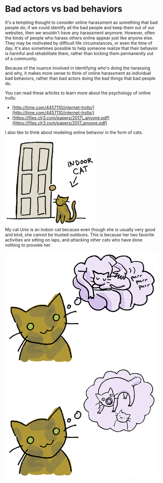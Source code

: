 # Bad actors vs bad behaviors

It's a tempting thought to consider online harassment as something that bad people do; if we could identify all the bad people and keep them out of our websites, then we wouldn't have any harassment anymore. However, often the kinds of people who harass others online appear just like anyone else. They may be motivated by difficult life circumstances, or even the time of day. It's also sometimes possible to help someone realize that their behavior is harmful and rehabilitate them, rather than kicking them permanently out of a community.

Because of the nuance involved in identifying who's doing the harassing and why, it makes more sense to think of online harassment as individual bad behaviors, rather than bad actors doing the bad things that bad people do.

You can read these articles to learn more about the psychology of online trolls:

* [http://time.com/4457110/internet-trolls/](http://time.com/4457110/internet-trolls/)
* [https://files.clr3.com/papers/2017\_anyone.pdf](https://files.clr3.com/papers/2017_anyone.pdf)

I also like to think about modeling online behavior in the form of cats. <img src="/assets/indoor.png" width="300" height="300"><br>
My cat Unix is an indoor cat because even though she is usually very good and kind, she cannot be trusted outdoors. This is because her two favorite activities are sitting on laps, and attacking other cats who have done nothing to provoke her.

<img src="/assets/goodcat.png"><img src="/assets/badcat.png">

